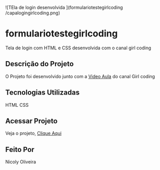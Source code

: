 ![TEla de login desenvolvida ](formulariotestegirlcoding
/capalogingirlcoding.png)

# formulariotestegirlcoding
Tela de login com HTML e CSS desenvolvida com o canal girl coding

## Descrição do Projeto 
O Projeto foi desenvolvido junto com a [Video Aula](https://www.youtube.com/watch?v=MkXuQ9CcHqU) do canal Girl coding

## Tecnologias Utilizadas
HTML
CSS

## Acessar Projeto
Veja o projeto, [Clique Aqui](https://formulario-mocha.vercel.app/)


## Feito Por 
Nicoly Oliveira
